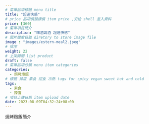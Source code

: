```yaml
---
# 菜單品項標題 menu title 
title: "超速快感"
# price 品項價錢標價 item price ,交給 shell 差入資料
price: [360] 
# 菜單項目簡介 
description: "啤酒調酒 超速快感"
# 圖片檔案目錄 diretory to store image file
image : "images/estern-meal2.jpeg"
# 排序
weight: 22 
# 上架開關 list product 
draft: false
# 菜單品項分類 menu item categories 
categories:
  - 焗烤燉飯
# 標籤 辣度 素食 甜食 冷熱 tags for spicy vegan sweet hot and cold 
tags:
  - 素食
  - 辣度
# 項目上傳日期 item upload date 
date: 2023-08-09T04:32:24+08:00
---
```


焗烤燉飯簡介
